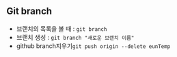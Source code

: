 ## Git branch

- 브랜치의 목록을 볼 때 : `git branch`
- 브랜치 생성 : `git branch "새로운 브랜치 이름"`
- github branch지우기`git push origin --delete eunTemp`